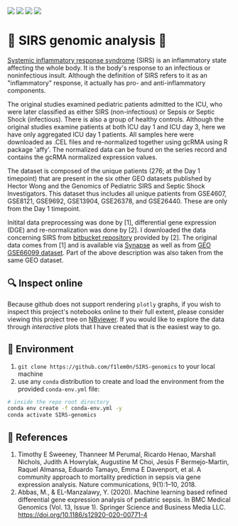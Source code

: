 ![](https://img.shields.io/badge/language-python-yellow.svg)
![](https://img.shields.io/badge/license-MIT-000000.svg)
![](https://img.shields.io/badge/github-v1.0.0-519dd9.svg)
![](https://progress-bar.dev/20)

# 🧬 SIRS genomic analysis 🧬

[Systemic inflammatory response syndrome](https://en.wikipedia.org/wiki/Systemic_inflammatory_response_syndrome)
(SIRS) is an inflammatory state affecting the whole body. It is the body's response to an infectious or noninfectious insult.
Although the definition of SIRS refers to it as an "inflammatory" response, it actually has pro- and anti-inflammatory components.

The original studies examined pediatric patients admitted to the ICU, who were later classified as either SIRS (non-infectious) or Sepsis or Septic Shock (infectious).
There is also a group of healthy controls. Although the original studies examine patients at both ICU day 1 and ICU day 3, here we have only aggregated ICU day 1 patients.
All samples here were downloaded as .CEL files and re-normalized together using gcRMA using R package 'affy'.
The normalized data can be found on the series record and contains the gcRMA normalized expression values.

The dataset is composed of the unique patients (276; at the Day 1 timepoint) that are present in the six other GEO datasets published by Hector Wong and the Genomics of
Pediatric SIRS and Septic Shock Investigators. This dataset thus includes all unique patients from GSE4607, GSE8121, GSE9692, GSE13904, GSE26378, and GSE26440.
These are only from the Day 1 timepoint.

Initital data preprocessing was done by [1], differential gene expression (DGE) and re-normalization was done by [2]. 
I downloaded the data concerning SIRS from [bitbucket repository](https://bitbucket.org/i2rlab/rdea/src/master/) provided by [2]. 
The original data comes from [1] and is available via [Synapse](https://www.synapse.org/) as well as from 
[GEO GSE66099 dataset](https://www.ncbi.nlm.nih.gov/geo/query/acc.cgi?acc=GSE66099). Part of the above description
was also taken from the same GEO dataset.

## 🔍 Inspect online

Because github does not support rendering `plotly` graphs, if you wish to inspect this project's notebooks online to their full extent,
please consider viewing this project tree on [NBviewer](https://nbviewer.org/github/f1lem0n/SIRS-genomics/tree/main/).
If you would like to explore the data through *interactive* plots that I have created that is the easiest way to go.

## 🐍 Environment

1. `git clone https://github.com/f1lem0n/SIRS-genomics` to your local machine
1. use any `conda` distribution to create and load the environment from the provided `conda-env.yml` file:
```bash
# inside the repo root directory
conda env create -f conda-env.yml -y
conda activate SIRS-genomics
```

## 📖 References

1. Timothy E Sweeney, Thanneer M Perumal, Ricardo Henao, Marshall Nichols, Judith A Howrylak, Augustine M Choi, Jesús F Bermejo-Martin, Raquel Almansa, Eduardo Tamayo, Emma E Davenport, et al. A community approach to mortality prediction in sepsis via gene expression analysis. Nature communications, 9(1):1–10, 2018.
1. Abbas, M., & EL-Manzalawy, Y. (2020). Machine learning based refined differential gene expression analysis of pediatric sepsis. In BMC Medical Genomics (Vol. 13, Issue 1). Springer Science and Business Media LLC. https://doi.org/10.1186/s12920-020-00771-4
